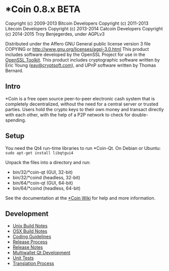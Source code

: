 *Coin 0.8.x BETA
====================

Copyright (c) 2009-2013 Bitcoin Developers
Copyright (c) 2011-2013 Litecoin Developers
Copyright (c) 2013-2014 Catcoin Developers
Copyright (c) 2014-2015 Troy Benjegerdes, under AGPLv3

Distributed under the Affero GNU General public license version 3
file COPYING or http://www.gnu.org/licenses/agpl-3.0.html
This product includes software developed by the OpenSSL Project for use in the [OpenSSL Toolkit](http://www.openssl.org/). This product includes
cryptographic software written by Eric Young ([eay@cryptsoft.com](mailto:eay@cryptsoft.com)), and UPnP software written by Thomas Bernard.


Intro
---------------------
*Coin is a free open source peer-to-peer electronic cash system that is
completely decentralized, without the need for a central server or trusted
parties.  Users hold the crypto keys to their own money and transact directly
with each other, with the help of a P2P network to check for double-spending.


Setup
---------------------
You need the Qt4 run-time libraries to run *Coin-Qt. On Debian or Ubuntu:
	`sudo apt-get install libqtgui4`

Unpack the files into a directory and run:

- bin/32/*coin-qt (GUI, 32-bit)
- bin/32/*coind (headless, 32-bit)
- bin/64/*coin-qt (GUI, 64-bit)
- bin/64/*coind (headless, 64-bit)

See the documentation at the [*Coin Wiki](http://litecoin.info)
for help and more information.

Development
---------------------
- [Unix Build Notes](build-unix.md)
- [OSX Build Notes](build-osx.md)
- [Coding Guidelines](coding.md)
- [Release Process](release-process.md)
- [Release Notes](release-notes.md)
- [Multiwallet Qt Development](multiwallet-qt.md)
- [Unit Tests](unit-tests.md)
- [Translation Process](translation_process.md)
